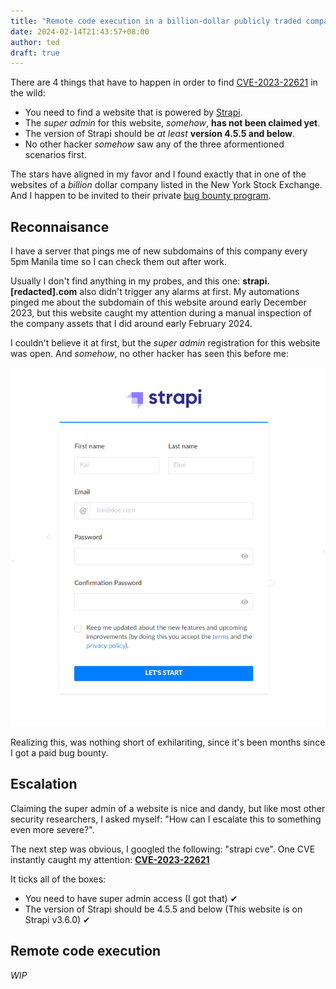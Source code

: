 ```yaml
---
title: "Remote code execution in a billion-dollar publicly traded company"
date: 2024-02-14T21:43:57+08:00
author: ted
draft: true
---
```


There are 4 things that have to happen in order to find [CVE-2023-22621](https://nvd.nist.gov/vuln/detail/CVE-2023-22621) in the wild:
 
- You need to find a website that is powered by [Strapi](https://strapi.io).
- The _super admin_ for this website, _somehow_, **has not been claimed yet**.
- The version of Strapi should be _at least_ **version 4.5.5 and below**.
- No other hacker _somehow_ saw any of the three aformentioned scenarios first.

The stars have aligned in my favor and I found exactly that in one of the websites of a _billion_ dollar company listed in the New York Stock Exchange. And I happen to be invited to their private [bug bounty program](https://en.wikipedia.org/wiki/Bug_bounty_program).

## Reconnaisance
I have a server that pings me of new subdomains of this company every 5pm Manila time so I can check them out after work.

Usually I don't find anything in my probes, and this one: **strapi.[redacted].com** also didn't trigger any alarms at first.
My automations pinged me about the subdomain of this website around early December 2023, but this website caught my attention during a manual inspection of the company assets that I did around early February 2024.

I couldn't believe it at first, but the _super admin_ registration for this website was open. And _somehow_, no other hacker has seen this before me:

![Admin Registration](/admin-registration.PNG)

Realizing this, was nothing short of exhilariting, since it's been months since I got a paid bug bounty.

## Escalation

Claiming the super admin of a website is nice and dandy, but like most other security researchers, I asked myself: "How can I escalate this to something even more severe?".

The next step was obvious, I googled the following: "strapi cve". One CVE instantly caught my attention: **[CVE-2023-22621](https://nvd.nist.gov/vuln/detail/CVE-2023-22621)**

It ticks all of the boxes:
- You need to have super admin access (I got that) ✔
- The version of Strapi should be 4.5.5 and below (This website is on Strapi v3.6.0) ✔

## Remote code execution
_WIP_


